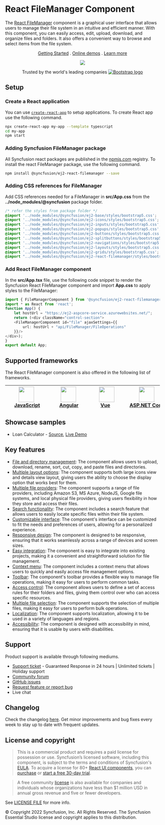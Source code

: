 # React FileManager Component

The [React FileManager](https://www.syncfusion.com/react-components/react-file-manager?utm_source=npm&utm_medium=listing&utm_campaign=react-file-manager-npm) component is a graphical user interface that allows users to manage their file system in an intuitive and efficient manner. With this component, you can easily access, edit, upload, download, and organize files and folders. It also offers a convenient way to browse and select items from the file system.

<p align="center">
   <a href="https://ej2.syncfusion.com/react/documentation/file-manager/getting-started/?utm_source=npm&utm_medium=listing&utm_campaign=react-file-manager-npm">Getting Started</a> .
   <a href="https://ej2.syncfusion.com/react/demos/?utm_source=npm&utm_medium=listing&utm_campaign=react-file-manager-npm#/bootstrap5/file-manager/overview">Online demos</a> .
   <a href="https://www.syncfusion.com/react-components/react-file-manager?utm_source=npm&utm_medium=listing&utm_campaign=react-file-manager-npm">Learn more</a>
</p>

<p align="center">
<img src="https://raw.githubusercontent.com/SyncfusionExamples/nuget-img/master/react/react-filemanager.png">
</P>

<p align="center">
Trusted by the world's leading companies
  <a href="https://www.syncfusion.com">
    <img src="https://raw.githubusercontent.com/SyncfusionExamples/nuget-img/master/syncfusion/syncfusion-trusted-companies.webp" alt="Bootstrap logo">
  </a>
</p>

## Setup

### Create a React application

You can use [`create-react-app`](https://github.com/facebookincubator/create-react-app) to setup applications. To create React app use the following command.

```bash
npx create-react-app my-app --template typescript
cd my-app
npm start
```

### Adding Syncfusion FileManager package

All Syncfusion react packages are published in the [npmjs.com](https://www.npmjs.com/~syncfusionorg) registry. To install the react FileManager package, use the following command.

```bash
npm install @syncfusion/ej2-react-filemanager --save
```

### Adding CSS references for FileManager

Add CSS references needed for a FileManager in **src/App.css** from the **../node_modules/@syncfusion** package folder.

```css
/* refer the styles from package folder */
@import '../node_modules/@syncfusion/ej2-base/styles/bootstrap5.css';
@import '../node_modules/@syncfusion/ej2-icons/styles/bootstrap5.css';
@import '../node_modules/@syncfusion/ej2-inputs/styles/bootstrap5.css';
@import '../node_modules/@syncfusion/ej2-popups/styles/bootstrap5.css';
@import '../node_modules/@syncfusion/ej2-buttons/styles/bootstrap5.css';
@import '../node_modules/@syncfusion/ej2-splitbuttons/styles/bootstrap5.css';
@import '../node_modules/@syncfusion/ej2-navigations/styles/bootstrap5.css';
@import '../node_modules/@syncfusion/ej2-layouts/styles/bootstrap5.css';
@import '../node_modules/@syncfusion/ej2-grids/styles/bootstrap5.css';
@import "../node_modules/@syncfusion/ej2-react-filemanager/styles/bootstrap5.css";
```

### Add React FileManager component

In the **src/App.tsx** file, use the following code snippet to render the Syncfusion React FileManager component and import **App.css** to apply styles to the FileManager:

```typescript
import { FileManagerComponent } from '@syncfusion/ej2-react-filemanager';
import * as React from 'react';
function App() {
    let hostUrl = "https://ej2-aspcore-service.azurewebsites.net/";
    return (<div className="control-section">
    <FileManagerComponent id="file" ajaxSettings={{
        url: hostUrl + "api/FileManager/FileOperations"
    }}/>
</div>);
}
export default App;
```

## Supported frameworks

The React FileManager component is also offered in the following list of frameworks.

| [<img src="https://ej2.syncfusion.com/github/images/js.svg" height="50" />](https://www.syncfusion.com/javascript-ui-controls?utm_medium=listing&utm_source=github)<br/>&nbsp;&nbsp;&nbsp;&nbsp;&nbsp;[JavaScript](https://www.syncfusion.com/javascript-ui-controls?utm_medium=listing&utm_source=github)&nbsp;&nbsp;&nbsp;&nbsp; | [<img src="https://ej2.syncfusion.com/github/images/angular-new.svg"  height="50" />](https://www.syncfusion.com/angular-components/?utm_medium=listing&utm_source=github)<br/>&nbsp;&nbsp;&nbsp;&nbsp;&nbsp;&nbsp;&nbsp;[Angular](https://www.syncfusion.com/angular-components/?utm_medium=listing&utm_source=github)&nbsp;&nbsp;&nbsp;&nbsp;&nbsp;&nbsp; | [<img src="https://ej2.syncfusion.com/github/images/vue.svg" height="50" />](https://www.syncfusion.com/vue-ui-components?utm_medium=listing&utm_source=github)<br/>&nbsp;&nbsp;&nbsp;&nbsp;&nbsp;&nbsp;&nbsp;[Vue](https://www.syncfusion.com/vue-ui-components?utm_medium=listing&utm_source=github)&nbsp;&nbsp;&nbsp;&nbsp;&nbsp;&nbsp;&nbsp;&nbsp;&nbsp; | [<img src="https://ej2.syncfusion.com/github/images/netcore.svg" height="50" />](https://www.syncfusion.com/aspnet-core-ui-controls?utm_medium=listing&utm_source=github)<br/>&nbsp;&nbsp;[ASP.NET&nbsp;Core](https://www.syncfusion.com/aspnet-core-ui-controls?utm_medium=listing&utm_source=github)&nbsp;&nbsp; | [<img src="https://ej2.syncfusion.com/github/images/netmvc.svg" height="50" />](https://www.syncfusion.com/aspnet-mvc-ui-controls?utm_medium=listing&utm_source=github)<br/>&nbsp;&nbsp;[ASP.NET&nbsp;MVC](https://www.syncfusion.com/aspnet-mvc-ui-controls?utm_medium=listing&utm_source=github)&nbsp;&nbsp; | 
| :-----: | :-----: | :-----: | :-----: | :-----: |

## Showcase samples

* Loan Calculator - [Source](https://github.com/syncfusion/ej2-showcase-react-loan-calculator), [Live Demo](https://ej2.syncfusion.com/showcase/react/loancalculator/?utm_source=npm&utm_medium=listing&utm_campaign=react-filemanager-npm#/default)

## Key features
 
* [File and directory management](https://ej2.syncfusion.com/react/demos/?utm_source=npm&utm_medium=listing&utm_campaign=react-file-manager-npm#/bootstrap5/file-manager/directory-upload): The component allows users to upload, download, rename, sort, cut, copy, and paste files and directories.
* [Multiple layout options](https://ej2.syncfusion.com/react/documentation/file-manager/user-interface/?utm_source=npm&utm_medium=listing&utm_campaign=react-file-manager-npm#view): The component supports both large icons view and details view layout, giving users the ability to choose the display option that works best for them.
* [Multiple file providers](https://ej2.syncfusion.com/react/demos/?utm_source=npm&utm_medium=listing&utm_campaign=react-file-manager-npm#/bootstrap5/file-manager/azure-service): The component supports a range of file providers, including Amazon S3, MS Azure, NodeJS, Google file systems, and local physical file providers, giving users flexibility in how they store and access their files.
* [Search functionality](https://ej2.syncfusion.com/react/documentation/file-manager/file-operations/?utm_source=npm&utm_medium=listing&utm_campaign=react-file-manager-npm#search): The component includes a search feature that allows users to easily locate specific files within their file system.
* [Customizable interface](https://ej2.syncfusion.com/react/demos/?utm_source=npm&utm_medium=listing&utm_campaign=react-file-manager-npm#/bootstrap5/file-manager/custom-thumbnail): The component's interface can be customized to fit the needs and preferences of users, allowing for a personalized experience.
* [Responsive design](https://ej2.syncfusion.com/react/demos/?utm_source=npm&utm_medium=listing&utm_campaign=react-file-manager-npm#/bootstrap5/file-manager/overview): The component is designed to be responsive, ensuring that it works seamlessly across a range of devices and screen sizes.
* [Easy integration](https://ej2.syncfusion.com/react/documentation/file-manager/getting-started/?utm_source=npm&utm_medium=listing&utm_campaign=react-file-manager-npm): The component is easy to integrate into existing projects, making it a convenient and straightforward solution for file management.
* [Context menu](https://ej2.syncfusion.com/react/documentation/file-manager/user-interface/?utm_source=npm&utm_medium=listing&utm_campaign=react-file-manager-npm#context-menu): The component includes a context menu that allows users to quickly and easily access file management options.
* [Toolbar](https://ej2.syncfusion.com/react/documentation/file-manager/user-interface/?utm_source=npm&utm_medium=listing&utm_campaign=react-file-manager-npm#toolbar): The component's toolbar provides a flexible way to manage file operations, making it easy for users to perform common tasks.
* [Access control](https://ej2.syncfusion.com/react/documentation/file-manager/access-control/?utm_source=npm&utm_medium=listing&utm_campaign=react-file-manager-npm): The component allows users to define a set of access rules for their folders and files, giving them control over who can access specific resources.
* [Multiple file selection](https://ej2.syncfusion.com/react/documentation/file-manager/multiple-selection/?utm_source=npm&utm_medium=listing&utm_campaign=react-file-manager-npm): The component supports the selection of multiple files, making it easy for users to perform bulk operations.
* [Localization](https://ej2.syncfusion.com/react/documentation/file-manager/localization/?utm_source=npm&utm_medium=listing&utm_campaign=react-file-manager-npm): The component supports localization, allowing it to be used in a variety of languages and regions.
* [Accessibility](https://ej2.syncfusion.com/react/documentation/file-manager/accessibility/?utm_source=npm&utm_medium=listing&utm_campaign=react-file-manager-npm): The component is designed with accessibility in mind, ensuring that it is usable by users with disabilities.

## Support

Product support is available through following mediums.

* [Support ticket](https://support.syncfusion.com/support/tickets/create) - Guaranteed Response in 24 hours | Unlimited tickets | Holiday support
* [Community forum](https://www.syncfusion.com/forums/react-js2?utm_source=npm&utm_medium=listing&utm_campaign=react-file-manager-npm)
* [GitHub issues](https://github.com/syncfusion/ej2-react-ui-components/issues/new)
* [Request feature or report bug](https://www.syncfusion.com/feedback/react?utm_source=npm&utm_medium=listing&utm_campaign=react-file-manager-npm)
* Live chat

## Changelog

Check the changelog [here](https://github.com/syncfusion/ej2-react-ui-components/blob/master/components/filemanager/CHANGELOG.md?utm_source=npm&utm_campaign=filemanager). Get minor improvements and bug fixes every week to stay up to date with frequent updates.

## License and copyright

> This is a commercial product and requires a paid license for possession or use. Syncfusion’s licensed software, including this component, is subject to the terms and conditions of Syncfusion's [EULA](https://www.syncfusion.com/eula/es/). To acquire a license for 80+ [React UI components](https://www.syncfusion.com/react-components), you can [purchase](https://www.syncfusion.com/sales/products) or [start a free 30-day trial](https://www.syncfusion.com/account/manage-trials/start-trials).

> A free community [license](https://www.syncfusion.com/products/communitylicense) is also available for companies and individuals whose organizations have less than $1 million USD in annual gross revenue and five or fewer developers.

See [LICENSE FILE](https://github.com/syncfusion/ej2-react-ui-components/blob/master/license?utm_source=npm&utm_campaign=filemanager) for more info.

&copy; Copyright 2022 Syncfusion, Inc. All Rights Reserved. The Syncfusion Essential Studio license and copyright applies to this distribution.